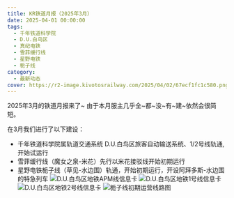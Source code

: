 ```yaml
---
title: KR铁道月报（2025年3月）
date: 2025-04-01 00:00:00
tags:
  - 千年铁道科学院
  - D.U.白鸟区
  - 真纪电铁
  - 雪菲缓行线
  - 星野电铁
  - 栀子线
category:
  - 最新动态
cover: https://r2-image.kivotosrailway.com/2025/04/02/67ecf1fc1c580.png
---
```

2025年3月的铁道月报来了~
由于本月服主几乎全~都~没~有~建~依然会很简短。

在3月我们进行了以下建设：
* 千年铁道科学院属轨道交通系统 D.U.白鸟区旅客自动输送系统、1/2号线轨通,开始试运行
* 雪菲缓行线（魔女之泉-米花）先行以米花接驳线开始初期运行
* 星野电铁栀子线（草见-水边围）轨通，开始初期运行，开设阿拜多斯-水边围的特急列车
![D.U.白鸟区地铁APM线信息卡](https://r2-image.kivotosrailway.com/2025/04/13/67fbd0179845c.png)
![D.U.白鸟区地铁1号线信息卡]()
![D.U.白鸟区地铁2号线信息卡]()
![栀子线初期运营线路图](https://r2-image.kivotosrailway.com/2025/04/13/67fbd0675cb6c.png)